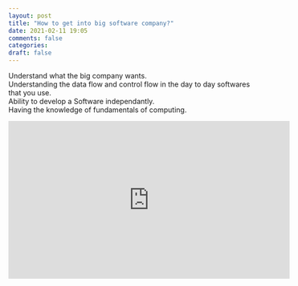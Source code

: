 ```yaml
---
layout: post
title: "How to get into big software company?"
date: 2021-02-11 19:05
comments: false
categories:
draft: false
---
```




Understand what the big company wants.  
Understanding the data flow and control flow in the day to day softwares that you use.  
Ability to develop a Software independantly.  
Having the knowledge of fundamentals of computing.  
  


<iframe width="560" height="315" src="https://www.youtube-nocookie.com/embed/oSPV2ISj6jw" frameborder="0" allow="accelerometer; autoplay; clipboard-write; encrypted-media; gyroscope; picture-in-picture" allowfullscreen></iframe>
